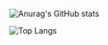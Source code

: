 

  ![Anurag's GitHub stats](https://github-readme-stats.vercel.app/api?username=PatriciaGouvea&show_icons=true&theme=nightowl&hide_border=false&locale=pt-br)


![Top Langs](https://github-readme-stats.vercel.app/api/top-langs/?username=PatriciaGouvea&layout=compact&theme=nightowl&locale=pt-br)



  

